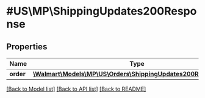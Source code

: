 # #US\MP\ShippingUpdates200Response

## Properties

Name | Type | Description | Notes
------------ | ------------- | ------------- | -------------
**order** | [**\Walmart\Models\MP\US\Orders\ShippingUpdates200ResponseOrder**](ShippingUpdates200ResponseOrder.md) |  | [optional]


[[Back to Model list]](../) [[Back to API list]](../../Api/US/MP) [[Back to README]](../../README.md)
